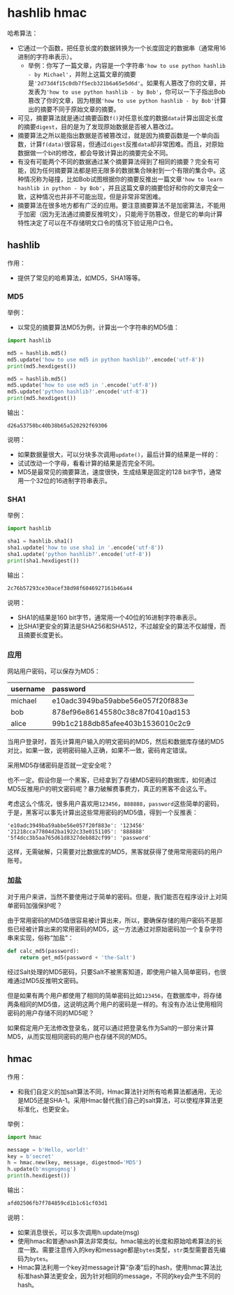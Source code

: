 # hashlib hmac

哈希算法：

- 它通过一个函数，把任意长度的数据转换为一个长度固定的数据串（通常用16进制的字符串表示）。
  - 举例：你写了一篇文章，内容是一个字符串`'how to use python hashlib - by Michael'`，并附上这篇文章的摘要是`'2d73d4f15c0db7f5ecb321b6a65e5d6d'`。如果有人篡改了你的文章，并发表为`'how to use python hashlib - by Bob'`，你可以一下子指出Bob篡改了你的文章，因为根据`'how to use python hashlib - by Bob'`计算出的摘要不同于原始文章的摘要。
- 可见，摘要算法就是通过摘要函数`f()`对任意长度的数据`data`计算出固定长度的摘要`digest`，目的是为了发现原始数据是否被人篡改过。
- 摘要算法之所以能指出数据是否被篡改过，就是因为摘要函数是一个单向函数，计算`f(data)`很容易，但通过`digest`反推`data`却非常困难。而且，对原始数据做一个bit的修改，都会导致计算出的摘要完全不同。
- 有没有可能两个不同的数据通过某个摘要算法得到了相同的摘要？完全有可能，因为任何摘要算法都是把无限多的数据集合映射到一个有限的集合中。这种情况称为碰撞，比如Bob试图根据你的摘要反推出一篇文章`'how to learn hashlib in python - by Bob'`，并且这篇文章的摘要恰好和你的文章完全一致，这种情况也并非不可能出现，但是非常非常困难。
- 摘要算法在很多地方都有广泛的应用。要注意摘要算法不是加密算法，不能用于加密（因为无法通过摘要反推明文），只能用于防篡改，但是它的单向计算特性决定了可以在不存储明文口令的情况下验证用户口令。


## hashlib

作用：

- 提供了常见的哈希算法，如MD5，SHA1等等。

### MD5

举例：

- 以常见的摘要算法MD5为例，计算出一个字符串的MD5值：

```py
import hashlib

md5 = hashlib.md5()
md5.update('how to use md5 in python hashlib?'.encode('utf-8'))
print(md5.hexdigest())

md5 = hashlib.md5()
md5.update('how to use md5 in '.encode('utf-8'))
md5.update('python hashlib?'.encode('utf-8'))
print(md5.hexdigest())
```

输出：

```
d26a53750bc40b38b65a520292f69306
```

说明：

- 如果数据量很大，可以分块多次调用`update()`，最后计算的结果是一样的：
- 试试改动一个字母，看看计算的结果是否完全不同。
- MD5是最常见的摘要算法，速度很快，生成结果是固定的128 bit字节，通常用一个32位的16进制字符串表示。


### SHA1

举例：

```py
import hashlib

sha1 = hashlib.sha1()
sha1.update('how to use sha1 in '.encode('utf-8'))
sha1.update('python hashlib?'.encode('utf-8'))
print(sha1.hexdigest())
```

输出：

```txt
2c76b57293ce30acef38d98f6046927161b46a44
```

说明：

- SHA1的结果是160 bit字节，通常用一个40位的16进制字符串表示。
- 比SHA1更安全的算法是SHA256和SHA512，不过越安全的算法不仅越慢，而且摘要长度更长。


### 应用


网站用户密码，可以保存为MD5：

| username | password                         |
| :------- | :------------------------------- |
| michael  | e10adc3949ba59abbe56e057f20f883e |
| bob      | 878ef96e86145580c38c87f0410ad153 |
| alice    | 99b1c2188db85afee403b1536010c2c9 |

当用户登录时，首先计算用户输入的明文密码的MD5，然后和数据库存储的MD5对比，如果一致，说明密码输入正确，如果不一致，密码肯定错误。

采用MD5存储密码是否就一定安全呢？

也不一定。假设你是一个黑客，已经拿到了存储MD5密码的数据库，如何通过MD5反推用户的明文密码呢？暴力破解费事费力，真正的黑客不会这么干。

考虑这么个情况，很多用户喜欢用`123456`，`888888`，`password`这些简单的密码，于是，黑客可以事先计算出这些常用密码的MD5值，得到一个反推表：

```
'e10adc3949ba59abbe56e057f20f883e': '123456'
'21218cca77804d2ba1922c33e0151105': '888888'
'5f4dcc3b5aa765d61d8327deb882cf99': 'password'
```

这样，无需破解，只需要对比数据库的MD5，黑客就获得了使用常用密码的用户账号。

### 加盐

对于用户来讲，当然不要使用过于简单的密码。但是，我们能否在程序设计上对简单密码加强保护呢？

由于常用密码的MD5值很容易被计算出来，所以，要确保存储的用户密码不是那些已经被计算出来的常用密码的MD5，这一方法通过对原始密码加一个复杂字符串来实现，俗称“加盐”：

```py
def calc_md5(password):
    return get_md5(password + 'the-Salt')
```

经过Salt处理的MD5密码，只要Salt不被黑客知道，即使用户输入简单密码，也很难通过MD5反推明文密码。

但是如果有两个用户都使用了相同的简单密码比如`123456`，在数据库中，将存储两条相同的MD5值，这说明这两个用户的密码是一样的。有没有办法让使用相同密码的用户存储不同的MD5呢？

如果假定用户无法修改登录名，就可以通过把登录名作为Salt的一部分来计算MD5，从而实现相同密码的用户也存储不同的MD5。


## hmac

作用：

- 和我们自定义的加salt算法不同，Hmac算法针对所有哈希算法都通用，无论是MD5还是SHA-1。采用Hmac替代我们自己的salt算法，可以使程序算法更标准化，也更安全。

举例：

```py
import hmac

message = b'Hello, world!'
key = b'secret'
h = hmac.new(key, message, digestmod='MD5')
h.update(b'msgmsgmsg')
print(h.hexdigest())
```

输出：

```txt
afd02506fb7f784859cd1b1c61cf03d1
```

说明：

- 如果消息很长，可以多次调用h.update(msg)
- 使用hmac和普通hash算法非常类似。hmac输出的长度和原始哈希算法的长度一致。需要注意传入的key和message都是`bytes`类型，`str`类型需要首先编码为`bytes`。
- Hmac算法利用一个key对message计算“杂凑”后的hash，使用hmac算法比标准hash算法更安全，因为针对相同的message，不同的key会产生不同的hash。